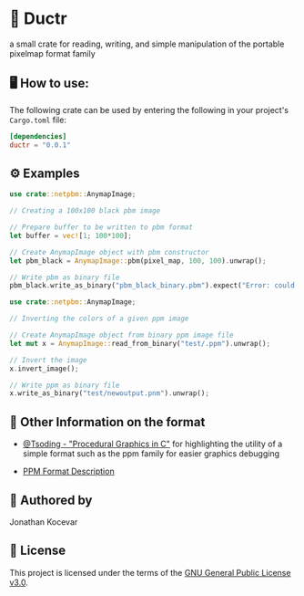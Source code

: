 # 🎨 Ductr

a small crate for reading, writing, and simple manipulation of the portable pixelmap format family

## 🖥️ How to use:

The following crate can be used by entering the following in your project's `Cargo.toml` file:

```toml
[dependencies]
ductr = "0.0.1"
```

## ⚙️ Examples

```rust
use crate::netpbm::AnymapImage;

// Creating a 100x100 black pbm image

// Prepare buffer to be written to pbm format
let buffer = vec![1; 100*100];

// Create AnymapImage object with pbm constructor
let pbm_black = AnymapImage::pbm(pixel_map, 100, 100).unwrap();

// Write pbm as binary file 
pbm_black.write_as_binary("pbm_black_binary.pbm").expect("Error: could not to binary file.");
```
```rust
use crate::netpbm::AnymapImage;

// Inverting the colors of a given ppm image

// Create AnymapImage object from binary ppm image file
let mut x = AnymapImage::read_from_binary("test/.ppm").unwrap();

// Invert the image
x.invert_image();

// Write ppm as binary file
x.write_as_binary("test/newoutput.pnm").unwrap();
```

## 📌 Other Information on the format

- [@Tsoding - "Procedural Graphics in C"](https://www.youtube.com/watch?v=kT-Mz87-HcQ) for highlighting the utility of a simple format such as the ppm family for easier graphics debugging

- [PPM Format Description](https://oceancolor.gsfc.nasa.gov/staff/norman/seawifs_image_cookbook/faux_shuttle/pbm.html)

## 👤 Authored by 

Jonathan Kocevar

## 📝 License

This project is licensed under the terms of the [GNU General Public License v3.0](https://www.gnu.org/licenses/gpl-3.0.en.html).